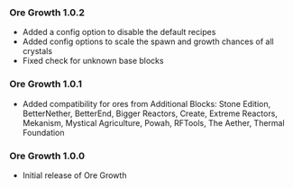 ### Ore Growth 1.0.2
- Added a config option to disable the default recipes
- Added config options to scale the spawn and growth chances of all crystals
- Fixed check for unknown base blocks

### Ore Growth 1.0.1
- Added compatibility for ores from Additional Blocks: Stone Edition, BetterNether, BetterEnd, Bigger Reactors, Create, Extreme Reactors, Mekanism, Mystical Agriculture, Powah, RFTools, The Aether, Thermal Foundation

### Ore Growth 1.0.0
- Initial release of Ore Growth
